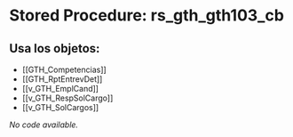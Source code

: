 # Stored Procedure: rs_gth_gth103_cb

## Usa los objetos:
- [[GTH_Competencias]]
- [[GTH_RptEntrevDet]]
- [[v_GTH_EmplCand]]
- [[v_GTH_RespSolCargo]]
- [[v_GTH_SolCargos]]

*No code available.*
